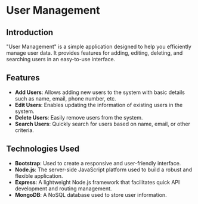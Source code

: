 # User Management

## Introduction
"User Management" is a simple application designed to help you efficiently manage user data. It provides features for adding, editing, deleting, and searching users in an easy-to-use interface.

## Features
- **Add Users**: Allows adding new users to the system with basic details such as name, email, phone number, etc.
- **Edit Users**: Enables updating the information of existing users in the system.
- **Delete Users**: Easily remove users from the system.
- **Search Users**: Quickly search for users based on name, email, or other criteria.

## Technologies Used
- **Bootstrap**: Used to create a responsive and user-friendly interface.
- **Node.js**: The server-side JavaScript platform used to build a robust and flexible application.
- **Express**: A lightweight Node.js framework that facilitates quick API development and routing management.
- **MongoDB**: A NoSQL database used to store user information.

